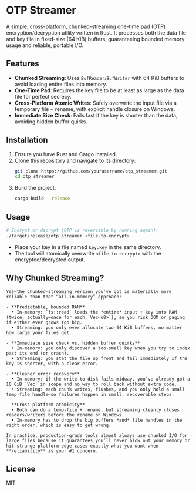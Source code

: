 # OTP Streamer

A simple, cross-platform, chunked-streaming one-time pad (OTP) encryption/decryption utility written in Rust. It processes both the data file and key file in fixed-size (64 KiB) buffers, guaranteeing bounded memory usage and reliable, portable I/O.

## Features

- **Chunked Streaming**: Uses `BufReader`/`BufWriter` with 64 KiB buffers to avoid loading entire files into memory.
- **One-Time Pad**: Requires the key file to be at least as large as the data file for perfect secrecy.
- **Cross-Platform Atomic Writes**: Safely overwrite the input file via a temporary file + rename, with explicit handle closure on Windows.
- **Immediate Size Check**: Fails fast if the key is shorter than the data, avoiding hidden buffer quirks.

## Installation

1. Ensure you have Rust and Cargo installed.
2. Clone this repository and navigate to its directory:
   ```bash
   git clone https://github.com/yourusername/otp_streamer.git
   cd otp_streamer
   ```
3. Build the project:
   ```bash
   cargo build --release
   ```

## Usage

```bash
# Encrypt or decrypt (OTP is reversible by running again):
./target/release/otp_streamer <file-to-encrypt>
```

- Place your key in a file named `key.key` in the same directory.
- The tool will atomically overwrite `<file-to-encrypt>` with the encrypted/decrypted output.

## Why Chunked Streaming?

```
Yes—the chunked‐streaming version you’ve got is materially more reliable than that “all‑in‑memory” approach:

- **Predictable, bounded RAM**  
  • In‑memory: `fs::read` loads the *entire* input + key into RAM (twice, actually—once for each `Vec<u8>`), so you risk OOM or paging if either ever grows too big.  
  • Streaming: you only ever allocate two 64 KiB buffers, no matter how large your files get.

- **Immediate size check vs. hidden buffer quirks**  
  • In‑memory: you only discover a too‑small key when you try to index past its end (or crash).  
  • Streaming: you stat the file up front and fail immediately if the key is shorter, with a clear error.

- **Cleaner error recovery**  
  • In‑memory: if the write to disk fails midway, you’ve already got a 10 GiB `Vec` in scope and no way to roll back without extra code.  
  • Streaming: each chunk writes, flushes, and you only hold a small temp‑file handle—so failures happen in small, recoverable steps.

- **Cross‑platform atomicity**  
  • Both can do a temp‑file + rename, but streaming cleanly closes readers/writers before the rename on Windows.  
  • In‑memory has to drop the big buffers *and* file handles in the right order, which is easy to get wrong.

In practice, production‑grade tools almost always use chunked I/O for large files because it guarantees you’ll never blow out your memory or hit strange platform edge‑cases—exactly what you want when **reliability** is your #1 concern.
```

## License

MIT

